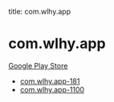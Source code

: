 title: com.wlhy.app
# com.wlhy.app


[Google Play Store](https://play.google.com/store/apps/details?id=com.wlhy.app)


* [com.wlhy.app-181](./com.wlhy.app-181/)
* [com.wlhy.app-1100](./com.wlhy.app-1100/)